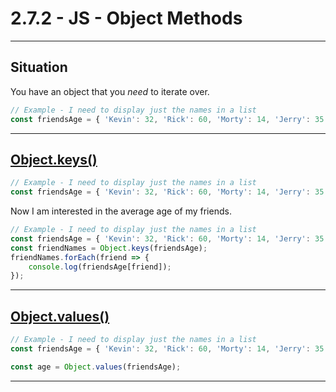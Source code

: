 # 2.7.2 - JS - Object Methods

---

## Situation

You have an object that you _need_ to iterate over.

```js
// Example - I need to display just the names in a list
const friendsAge = { 'Kevin': 32, 'Rick': 60, 'Morty': 14, 'Jerry': 35 }
```

---

## [Object.keys()](https://www.geeksforgeeks.org/object-keys-javascript/)

```js
// Example - I need to display just the names in a list
const friendsAge = { 'Kevin': 32, 'Rick': 60, 'Morty': 14, 'Jerry': 35 }

```

Now I am interested in the average age of my friends.

```js
// Example - I need to display just the names in a list
const friendsAge = { 'Kevin': 32, 'Rick': 60, 'Morty': 14, 'Jerry': 35 }
const friendNames = Object.keys(friendsAge);
friendNames.forEach(friend => {
    console.log(friendsAge[friend]);
});

```

---

## [Object.values()](https://developer.mozilla.org/en-US/docs/Web/JavaScript/Reference/Global_Objects/Object/values)

```js
// Example - I need to display just the names in a list
const friendsAge = { 'Kevin': 32, 'Rick': 60, 'Morty': 14, 'Jerry': 35 }

const age = Object.values(friendsAge);

```

---